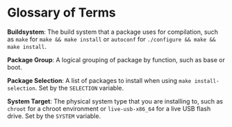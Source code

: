 Glossary of Terms
=================

**Buildsystem**: The build system that a package uses for compilation, such as
`make` for `make && make install` or `autoconf` for
`./configure && make && make install`.

**Package Group**: A logical grouping of package by function, such as base or
boot.

**Package Selection**: A list of packages to install when using
`make install-selection`. Set by the `SELECTION` variable.

**System Target**: The physical system type that you are installing to, such as
`chroot` for a chroot environment or `live-usb-x86_64` for a live USB flash
drive. Set by the `SYSTEM` variable.

